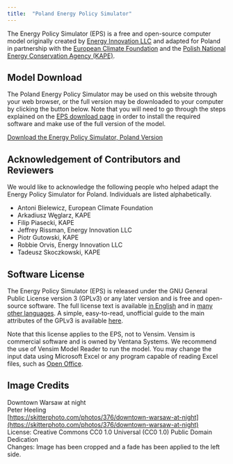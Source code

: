 ```yaml
---
title:  "Poland Energy Policy Simulator"
---
```


The Energy Policy Simulator (EPS) is a free and open-source computer model originally created by [Energy Innovation LLC](https://energyinnovation.org/) and adapted for Poland in partnership with the [European Climate Foundation](https://europeanclimate.org/) and the [Polish National Energy Conservation Agency (KAPE)](https://www.kape.gov.pl/).

## Model Download

The Poland Energy Policy Simulator may be used on this website through your web browser, or the full version may be downloaded to your computer by clicking the button below.  Note that you will need to go through the steps explained on the [EPS download page](download) in order to install the required software and make use of the full version of the model.

<p><a href="https://github.com/EnergyInnovation/eps-poland/archive/1.2.4.2.zip" class="btn">Download the Energy Policy Simulator, Poland Version</a></p>

## Acknowledgement of Contributors and Reviewers
We would like to acknowledge the following people who helped adapt the Energy Policy Simulator for Poland.  Individuals are listed alphabetically.

* Antoni Bielewicz, European Climate Foundation
* Arkadiusz Węglarz, KAPE
* Filip Piasecki, KAPE
* Jeffrey Rissman, Energy Innovation LLC
* Piotr Gutowski, KAPE
* Robbie Orvis, Energy Innovation LLC
* Tadeusz Skoczkowski, KAPE

## Software License

The Energy Policy Simulator (EPS) is released under the GNU General Public License version 3 (GPLv3) or any later version and is free and open-source software.  The full license text is available [in English](http://www.gnu.org/licenses/gpl-3.0.en.html) and in [many other languages](http://www.gnu.org/licenses/translations.html).  A simple, easy-to-read, unofficial guide to the main attributes of the GPLv3 is available <a href="https://tldrlegal.com/license/gnu-general-public-license-v3-(gpl-3)">here</a>.

Note that this license applies to the EPS, not to Vensim.  Vensim is commercial software and is owned by Ventana Systems.  We recommend the use of Vensim Model Reader to run the model.  You may change the input data using Microsoft Excel or any program capable of reading Excel files, such as [Open Office](https://www.openoffice.org/).

## Image Credits
Downtown Warsaw at night<br/>
Peter Heeling<br/>
[https://skitterphoto.com/photos/376/downtown-warsaw-at-night](https://skitterphoto.com/photos/376/downtown-warsaw-at-night)<br/>
License: Creative Commons CC0 1.0 Universal (CC0 1.0) Public Domain Dedication<br/>
Changes: Image has been cropped and a fade has been applied to the left side.<br/>
